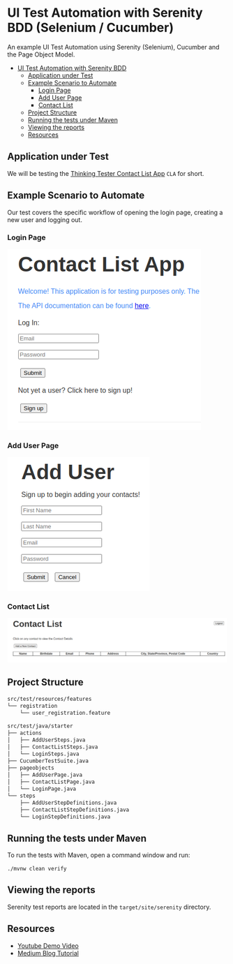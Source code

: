 # UI Test Automation with Serenity BDD (Selenium / Cucumber)

An example UI Test Automation using Serenity (Selenium), Cucumber and the Page Object Model.


<!--ts-->
* [UI Test Automation with Serenity BDD](#ui-test-automation-with-serenity-bdd)
   * [Application under Test](#application-under-test)
   * [Example Scenario to Automate](#example-scenario-to-automate)
      * [Login Page](#login-page)
      * [Add User Page](#add-user-page)
      * [Contact List](#contact-list)
   * [Project Structure](#project-structure)
   * [Running the tests under Maven](#running-the-tests-under-maven)
   * [Viewing the reports](#viewing-the-reports)
   * [Resources](#resources)

<!-- Created by https://github.com/ekalinin/github-markdown-toc -->
<!-- Added by: rashad, at: Sat Feb 17 06:47:46 PM EST 2024 -->

<!--te-->

## Application under Test

We will be testing the [Thinking Tester Contact List App](https://thinking-tester-contact-list.herokuapp.com/) `CLA` for short.

## Example Scenario to Automate
Our test covers the specific workflow of opening the login page, creating a new user and logging out.

### Login Page
![Login Page](images/LoginPage.png)

### Add User Page
![Add User Page](images/AddUserPage.png)

### Contact List
![Contact List Page](images/ContactListPage.png)


## Project Structure
```
src/test/resources/features
└── registration
    └── user_registration.feature
```

```
src/test/java/starter
├── actions
│   ├── AddUserSteps.java
│   ├── ContactListSteps.java
│   └── LoginSteps.java
├── CucumberTestSuite.java
├── pageobjects
│   ├── AddUserPage.java
│   ├── ContactListPage.java
│   └── LoginPage.java
└── steps
    ├── AddUserStepDefinitions.java
    ├── ContactListStepDefinitions.java
    └── LoginStepDefinitions.java
```
## Running the tests under Maven

To run the tests with Maven, open a command window and run:

```
./mvnw clean verify
```

## Viewing the reports

Serenity test reports are located in the `target/site/serenity` directory.

## Resources

- [Youtube Demo Video](https://youtu.be/PmX_xFgO6Pc?feature=shared)
- [Medium Blog Tutorial](https://medium.com/@RoboticAutomata/ui-test-automation-tutorial-with-serenity-bdd-96187d29fbe7)
